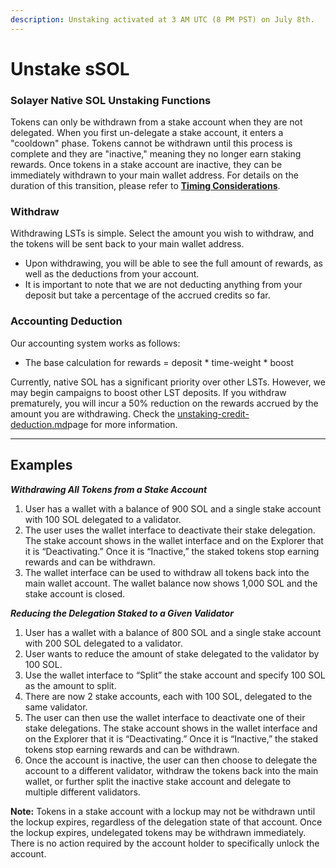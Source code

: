 ```yaml
---
description: Unstaking activated at 3 AM UTC (8 PM PST) on July 8th.
---
```


# Unstake sSOL

### Solayer Native SOL Unstaking Functions

Tokens can only be withdrawn from a stake account when they are not delegated. When you first un-delegate a stake account, it enters a "cooldown" phase. Tokens cannot be withdrawn until this process is complete and they are "inactive," meaning they no longer earn staking rewards. Once tokens in a stake account are inactive, they can be immediately withdrawn to your main wallet address. For details on the duration of this transition, please refer to [**Timing Considerations**](https://solana.com/staking#overview/delegation-timing-considerations).

### Withdraw

Withdrawing LSTs is simple. Select the amount you wish to withdraw, and the tokens will be sent back to your main wallet address.

* Upon withdrawing, you will be able to see the full amount of rewards, as well as the deductions from your account.&#x20;
* It is important to note that we are not deducting anything from your deposit but take a percentage of the accrued credits so far.

### Accounting Deduction

Our accounting system works as follows:

* The base calculation for rewards = deposit \* time-weight \* boost

Currently, native SOL has a significant priority over other LSTs. However, we may begin campaigns to boost other LST deposits. If you withdraw prematurely, you will incur a 50% reduction on the rewards accrued by the amount you are withdrawing. Check the [unstaking-credit-deduction.md](../../../community/solayer-valley-episodes/unstaking-credit-deduction.md "mention")page for more information.

***

## Examples

_**Withdrawing All Tokens from a Stake Account**_

1. User has a wallet with a balance of 900 SOL and a single stake account with 100 SOL delegated to a validator.
2. The user uses the wallet interface to deactivate their stake delegation. The stake account shows in the wallet interface and on the Explorer that it is “Deactivating.” Once it is “Inactive,” the staked tokens stop earning rewards and can be withdrawn.&#x20;
3. The wallet interface can be used to withdraw all tokens back into the main wallet account. The wallet balance now shows 1,000 SOL and the stake account is closed.

_**Reducing the Delegation Staked to a Given Validator**_

1. User has a wallet with a balance of 800 SOL and a single stake account with 200 SOL delegated to a validator.
2. User wants to reduce the amount of stake delegated to the validator by 100 SOL.
3. Use the wallet interface to “Split” the stake account and specify 100 SOL as the amount to split.
4. There are now 2 stake accounts, each with 100 SOL, delegated to the same validator.
5. The user can then use the wallet interface to deactivate one of their stake delegations. The stake account shows in the wallet interface and on the Explorer that it is “Deactivating.” Once it is “Inactive,” the staked tokens stop earning rewards and can be withdrawn.&#x20;
6. Once the account is inactive, the user can then choose to delegate the account to a different validator, withdraw the tokens back into the main wallet, or further split the inactive stake account and delegate to multiple different validators.

**Note:** Tokens in a stake account with a lockup may not be withdrawn until the lockup expires, regardless of the delegation state of that account. Once the lockup expires, undelegated tokens may be withdrawn immediately. There is no action required by the account holder to specifically unlock the account.
